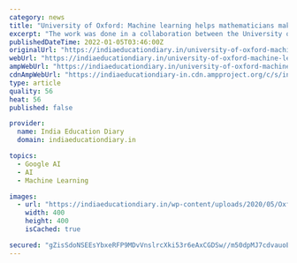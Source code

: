 ```yaml
---
category: news
title: "University of Oxford: Machine learning helps mathematicians make new connections"
excerpt: "The work was done in a collaboration between the University of Oxford, the University of Sydney in Australia and DeepMind, Google's artificial intelligence sister company.While computers have long been used to generate data for mathematicians,"
publishedDateTime: 2022-01-05T03:46:00Z
originalUrl: "https://indiaeducationdiary.in/university-of-oxford-machine-learning-helps-mathematicians-make-new-connections/"
webUrl: "https://indiaeducationdiary.in/university-of-oxford-machine-learning-helps-mathematicians-make-new-connections/"
ampWebUrl: "https://indiaeducationdiary.in/university-of-oxford-machine-learning-helps-mathematicians-make-new-connections/"
cdnAmpWebUrl: "https://indiaeducationdiary-in.cdn.ampproject.org/c/s/indiaeducationdiary.in/university-of-oxford-machine-learning-helps-mathematicians-make-new-connections/"
type: article
quality: 56
heat: 56
published: false

provider:
  name: India Education Diary
  domain: indiaeducationdiary.in

topics:
  - Google AI
  - AI
  - Machine Learning

images:
  - url: "https://indiaeducationdiary.in/wp-content/uploads/2020/05/Oxford-University.jpg"
    width: 400
    height: 400
    isCached: true

secured: "gZisSdoNSEEsYbxeRFP9MDvVnslrcXki53r6eAxCGDSw//m50dpMJ7cdvauoElLv32qlgLb+JmRp518ri/Jv/aYtggyTGbie951QdfTJ94jZEhbbWwxUyu+bDY6B4wa7lWQxaPsXY6bOfw6M4ekVH2Y1oWIBBU6TAj5y971i+/hR17PULE1pn8MiwVHyID4Pl1iScA1vNJ4+GRDUiF3Neu6rwyTwB5SM+Z7kBz2i6LO9RpaUbOoBAYV1iVSqcpjKwTo7OVff5XFj1T/J+dazWw6GZzjU1ckbOto0f0fiKH7ly1z+hqBZzd8Bsy4GzDCm4FTh9IqUh4Y393chdqkFWWRfHpZ4+RoSwywyym1gpGo=;ZqbRWzQiEpxMcn687ZFl4g=="
---
```


